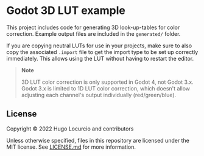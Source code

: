 # Godot 3D LUT example

This project includes code for generating 3D look-up-tables for color correction.
Example output files are included in the `generated/` folder.

If you are copying neutral LUTs for use in your projects, make sure to also
copy the associated `.import` file to get the import type to be set up
correctly immediately. This allows using the LUT without having to restart
the editor.

> **Note**
>
> 3D LUT color correction is only supported in Godot 4, not Godot 3.x.
> Godot 3.x is limited to 1D LUT color correction, which doesn't allow adjusting
> each channel's output individually (red/green/blue).

## License

Copyright © 2022 Hugo Locurcio and contributors

Unless otherwise specified, files in this repository are licensed under the
MIT license. See [LICENSE.md](LICENSE.md) for more information.
